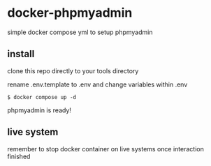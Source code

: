 # docker-phpmyadmin
simple docker compose yml to setup phpmyadmin


## install
clone this repo directly to your tools directory

rename .env.template to .env and change variables within .env

```
$ docker compose up -d
```

phpmyadmin is ready!

## live system
remember to stop docker container on live systems once interaction finished
